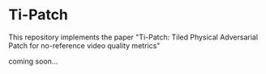 # Ti-Patch
This repository implements the paper "Ti-Patch: Tiled Physical Adversarial Patch for no-reference video quality metrics"

coming soon...

